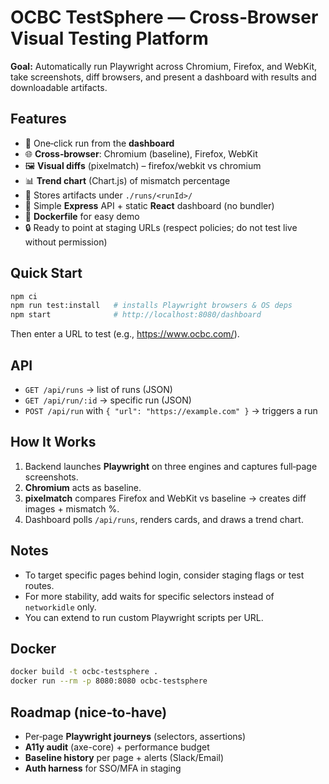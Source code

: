 # OCBC TestSphere — Cross‑Browser Visual Testing Platform

**Goal:** Automatically run Playwright across Chromium, Firefox, and WebKit, take screenshots, diff browsers, and present a dashboard with results and downloadable artifacts.

## Features
- 🚀 One‑click run from the **dashboard**
- 🌐 **Cross‑browser**: Chromium (baseline), Firefox, WebKit
- 🖼️ **Visual diffs** (pixelmatch) – firefox/webkit vs chromium
- 📊 **Trend chart** (Chart.js) of mismatch percentage
- 📁 Stores artifacts under `./runs/<runId>/`
- 🧩 Simple **Express** API + static **React** dashboard (no bundler)
- 🐳 **Dockerfile** for easy demo
- 🔒 Ready to point at staging URLs (respect policies; do not test live without permission)

## Quick Start
```bash
npm ci
npm run test:install   # installs Playwright browsers & OS deps
npm start              # http://localhost:8080/dashboard
```
Then enter a URL to test (e.g., https://www.ocbc.com/).

## API
- `GET /api/runs` → list of runs (JSON)
- `GET /api/run/:id` → specific run (JSON)
- `POST /api/run` with `{ "url": "https://example.com" }` → triggers a run

## How It Works
1. Backend launches **Playwright** on three engines and captures full‑page screenshots.
2. **Chromium** acts as baseline.
3. **pixelmatch** compares Firefox and WebKit vs baseline → creates diff images + mismatch %.
4. Dashboard polls `/api/runs`, renders cards, and draws a trend chart.

## Notes
- To target specific pages behind login, consider staging flags or test routes.
- For more stability, add waits for specific selectors instead of `networkidle` only.
- You can extend to run custom Playwright scripts per URL.

## Docker
```bash
docker build -t ocbc-testsphere .
docker run --rm -p 8080:8080 ocbc-testsphere
```

## Roadmap (nice‑to‑have)
- Per‑page **Playwright journeys** (selectors, assertions)
- **A11y audit** (axe-core) + performance budget
- **Baseline history** per page + alerts (Slack/Email)
- **Auth harness** for SSO/MFA in staging
